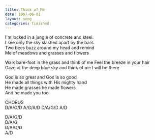 ```yaml
---
title: Think of Me
date: 1997-06-01
layout: song
categories: finished
---
```

I'm locked in a jungle of concrete and steel.  
I see only the sky slashed apart by the bars.  
Two bees buzz around my head and remind  
Me of meadows and grasses and flowers

<div class="chorus">Walk bare-foot in the grass and think of me  
Feel the breeze in your hair  
Gaze at the deep blue sky and think of me  
I will be there</div>

God is so great and God is so good  
He made all things with His mighty hand  
He made grasses he made flowers  
And he made you too

<div class="chorus">CHORUS</div>
<div class="chords">D/A/G/D  
A/G/A/D  
D/A/G/D  
A/D  

D/A/G/D  
D/A/G  
D/A/G/D  
A/D</div>
